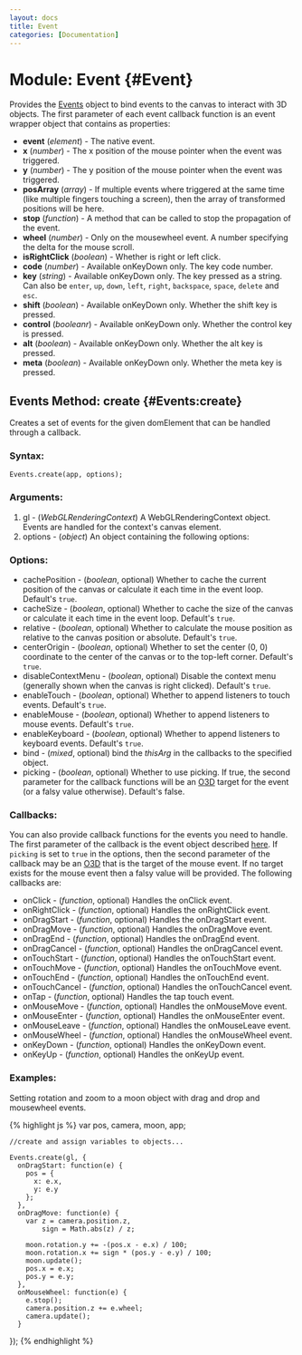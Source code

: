 ```yaml
---
layout: docs
title: Event
categories: [Documentation]
---
```


Module: Event {#Event}
===========================

Provides the [Events](event.html) object to bind events to the canvas to interact with 3D objects.
The first parameter of each event callback function is an event wrapper object that contains as properties:

* **event** (*element*) - The native event.
* **x** (*number*) - The x position of the mouse pointer when the event was triggered.
* **y** (*number*) - The y position of the mouse pointer when the event was triggered.
* **posArray** (*array*) - If multiple events where triggered at the same time (like multiple fingers touching a screen), then the array of transformed positions will be here.
* **stop** (*function*) - A method that can be called to stop the propagation of the event.
* **wheel** (*number*) - Only on the mousewheel event. A number specifying the delta for the mouse scroll.
* **isRightClick** (*boolean*) - Whether is right or left click.
* **code** (*number*) - Available onKeyDown only. The key code number.
* **key** (*string*) - Available onKeyDown only. The key pressed as a string. Can also be `enter`, `up`, `down`, `left`, `right`, `backspace`, `space`, `delete` and `esc`.
* **shift** (*boolean*) - Available onKeyDown only. Whether the shift key is pressed.
* **control** (*booleanr*) - Available onKeyDown only. Whether the control key is pressed.
* **alt** (*boolean*) - Available onKeyDown only. Whether the alt key is pressed.
* **meta** (*boolean*) - Available onKeyDown only. Whether the meta key is pressed.

Events Method: create {#Events:create}
----------------------------------------------------

Creates a set of events for the given domElement that can be handled through a callback.

### Syntax:

    Events.create(app, options);

### Arguments:

1. gl  - (*WebGLRenderingContext*) A WebGLRenderingContext object. Events are handled for the context's canvas element.
5. options - (*object*) An object containing the following options:

### Options:

* cachePosition - (*boolean*, optional) Whether to cache the current position of the canvas or calculate it each time in the event loop. Default's `true`.
* cacheSize - (*boolean*, optional) Whether to cache the size of the canvas or calculate it each time in the event loop. Default's `true`.
* relative - (*boolean*, optional) Whether to calculate the mouse position as relative to the canvas position or absolute. Default's `true`.
* centerOrigin - (*boolean*, optional) Whether to set the center (0, 0) coordinate to the center of the canvas or to the top-left corner. Default's `true`.
* disableContextMenu - (*boolean*, optional) Disable the context menu (generally shown when the canvas is right clicked). Default's `true`.
* enableTouch - (*boolean*, optional) Whether to append listeners to touch events. Default's `true`.
* enableMouse - (*boolean*, optional) Whether to append listeners to mouse events. Default's `true`.
* enableKeyboard - (*boolean*, optional) Whether to append listeners to keyboard events. Default's `true`.
* bind - (*mixed*, optional) bind the *thisArg* in the callbacks to the specified object.
* picking - (*boolean*, optional) Whether to use picking. If true, the second parameter for the callback functions will be an [O3D](o3d.html) target for the event (or a falsy value otherwise). Default's false.

### Callbacks:

You can also provide callback functions for the events you need to
handle. The first parameter of the callback is the event object
described [here](event.html#Event). If `picking` is set to `true` in the
options, then the second parameter of the callback may be an
[O3D](o3d.html) that is the target of the mouse event. If no target
exists for the mouse event then a falsy value will be provided. The
following callbacks are:

* onClick - (*function*, optional) Handles the onClick event.
* onRightClick - (*function*, optional) Handles the onRightClick event.
* onDragStart - (*function*, optional) Handles the onDragStart event.
* onDragMove - (*function*, optional) Handles the onDragMove event.
* onDragEnd - (*function*, optional) Handles the onDragEnd event.
* onDragCancel - (*function*, optional) Handles the onDragCancel event.
* onTouchStart - (*function*, optional) Handles the onTouchStart event.
* onTouchMove - (*function*, optional) Handles the onTouchMove event.
* onTouchEnd - (*function*, optional) Handles the onTouchEnd event.
* onTouchCancel - (*function*, optional) Handles the onTouchCancel event.
* onTap - (*function*, optional) Handles the tap touch event.
* onMouseMove - (*function*, optional) Handles the onMouseMove event.
* onMouseEnter - (*function*, optional) Handles the onMouseEnter event.
* onMouseLeave - (*function*, optional) Handles the onMouseLeave event.
* onMouseWheel - (*function*, optional) Handles the onMouseWheel event.
* onKeyDown - (*function*, optional) Handles the onKeyDown event.
* onKeyUp - (*function*, optional) Handles the onKeyUp event.

### Examples:

Setting rotation and zoom to a moon object with drag and drop and mousewheel events.

{% highlight js %}
    var pos, camera, moon, app;

    //create and assign variables to objects...

    Events.create(gl, {
      onDragStart: function(e) {
        pos = {
          x: e.x,
          y: e.y
        };
      },
      onDragMove: function(e) {
        var z = camera.position.z,
            sign = Math.abs(z) / z;

        moon.rotation.y += -(pos.x - e.x) / 100;
        moon.rotation.x += sign * (pos.y - e.y) / 100;
        moon.update();
        pos.x = e.x;
        pos.y = e.y;
      },
      onMouseWheel: function(e) {
        e.stop();
        camera.position.z += e.wheel;
        camera.update();
      }
  });
{% endhighlight %}
